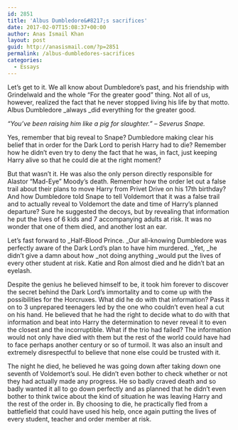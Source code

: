 ```yaml
---
id: 2851
title: 'Albus Dumbledore&#8217;s sacrifices'
date: 2017-02-07T15:08:37+00:00
author: Anas Ismail Khan
layout: post
guid: http://anasismail.com/?p=2851
permalink: /albus-dumbledores-sacrifices
categories:
  - Essays
---
```

Let&#8217;s get to it. We all know about Dumbledore&#8217;s past, and his friendship with Grindelwald and the whole &#8220;For the greater good&#8221; thing. Not all of us, however, realized the fact that he never stopped living his life by that motto. Albus Dumbledore _always _did everything for the greater good.

_&#8220;You&#8217;ve been raising him like a pig for slaughter.&#8221; &#8211; Severus Snape._

Yes, remember that big reveal to Snape? Dumbledore making clear his belief that in order for the Dark Lord to perish Harry had to die? Remember how he didn&#8217;t even try to deny the fact that he was, in fact, just keeping Harry alive so that he could die at the right moment?

But that wasn&#8217;t it. <!--more-->He was also the only person directly responsible for Alastor &#8220;Mad-Eye&#8221; Moody&#8217;s death. Remember how the order let out a false trail about their plans to move Harry from Privet Drive on his 17th birthday? And how Dumbledore told Snape to tell Voldemort that it was a false trail and to actually reveal to Voldemort the date and time of Harry&#8217;s planned departure? Sure he suggested the decoys, but by revealing that information he put the lives of 6 kids and 7 accompanying adults at risk. It was no wonder that one of them died, and another lost an ear.

Let&#8217;s fast forward to _Half-Blood Prince. _Our all-knowing Dumbledore was perfectly aware of the Dark Lord&#8217;s plan to have him murdered. _Yet, _he didn&#8217;t give a damn about how _not doing anything _would put the lives of every other student at risk. Katie and Ron almost died and he didn&#8217;t bat an eyelash.

Despite the genius he believed himself to be, it took him forever to discover the secret behind the Dark Lord&#8217;s immortality and to come up with the possibilities for the Horcruxes. What did he do with that information? Pass it on to 3 unprepared teenagers led by the one who couldn&#8217;t even heal a cut on his hand. He believed that he had the right to decide what to do with that information and beat into Harry the determination to never reveal it to even the closest and the incorruptible. What if the trio had failed? The information would not only have died with them but the rest of the world could have had to face perhaps another century or so of turmoil. It was also an insult and extremely disrespectful to believe that none else could be trusted with it.

The night he died, he believed he was going down after taking down one seventh of Voldemort&#8217;s soul. He didn&#8217;t even bother to check whether or not they had actually made any progress. He so badly craved death and so badly wanted it all to go down perfectly and as planned that he didn&#8217;t even bother to think twice about the kind of situation he was leaving Harry and the rest of the order in. By choosing to die, he practically fled from a battlefield that could have used his help, once again putting the lives of every student, teacher and order member at risk.